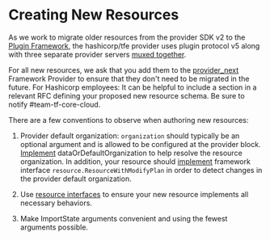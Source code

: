 # Creating New Resources

As we work to migrate older resources from the provider SDK v2 to the [Plugin Framework](https://developer.hashicorp.com/terraform/plugin/framework), the hashicorp/tfe provider uses plugin protocol v5 along with three separate provider servers [muxed together](https://github.com/hashicorp/terraform-provider-tfe/blob/20448c7293b2e116b633eef4bc73881b060aa32e/main.go#L51).

For all new resources, we ask that you add them to the [provider_next](https://github.com/hashicorp/terraform-provider-tfe/blob/20448c7293b2e116b633eef4bc73881b060aa32e/internal/provider/provider_next.go) Framework Provider to ensure that they don't need to be migrated in the future. For Hashicorp employees: It can be helpful to include a section in a relevant RFC defining your proposed new resource schema. Be sure to notify #team-tf-core-cloud.

There are a few conventions to observe when authoring new resources:

1. Provider default organization: `organization` should typically be an optional argument and is allowed to be configured at the provider block. [Implement](https://github.com/hashicorp/terraform-provider-tfe/blob/20448c7293b2e116b633eef4bc73881b060aa32e/internal/provider/resource_tfe_registry_provider.go#L191-L196) dataOrDefaultOrganization to help resolve the resource organization. In addition, your resource should [implement](https://github.com/hashicorp/terraform-provider-tfe/blob/20448c7293b2e116b633eef4bc73881b060aa32e/internal/provider/resource_tfe_registry_provider.go#L177-L179) framework interface `resource.ResourceWithModifyPlan` in order to detect changes in the provider default organization.

2. Use [resource interfaces](https://github.com/hashicorp/terraform-provider-tfe/blob/20448c7293b2e116b633eef4bc73881b060aa32e/internal/provider/resource_tfe_registry_provider.go#L25-L29) to ensure your new resource implements all necessary behaviors.

3. Make ImportState arguments convenient and using the fewest arguments possible.
